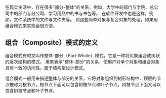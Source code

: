 在现实生活中，存在很多"部分-整体"的关系，例如，大学中的部门与学院、总公司中的部门与分公司、学习用品中的书与书包等。
在软件开发中也是这样，例如，文件系统中的文件与文件夹等。
对这些简单对象与复合对象的处理，如果用组合模式来实现会很方便。

## 组合（Composite）模式的定义
组合模式有时又叫作整体-部分（Part-Whole）模式，它是一种将对象组合成树状的层次结构的模式，
用来表示"整体-部分"的关系，使用户对单个对象和组合对象具有一致的访问性，属于结构型设计模式。

组合模式一般用来描述整体与部分的关系，它将对象组织到树形结构中，顶层的节点被称为根节点，根节点下面可以包含树枝节点和叶子节点，树枝节点下面又可以包含树枝节点和叶子节点。

